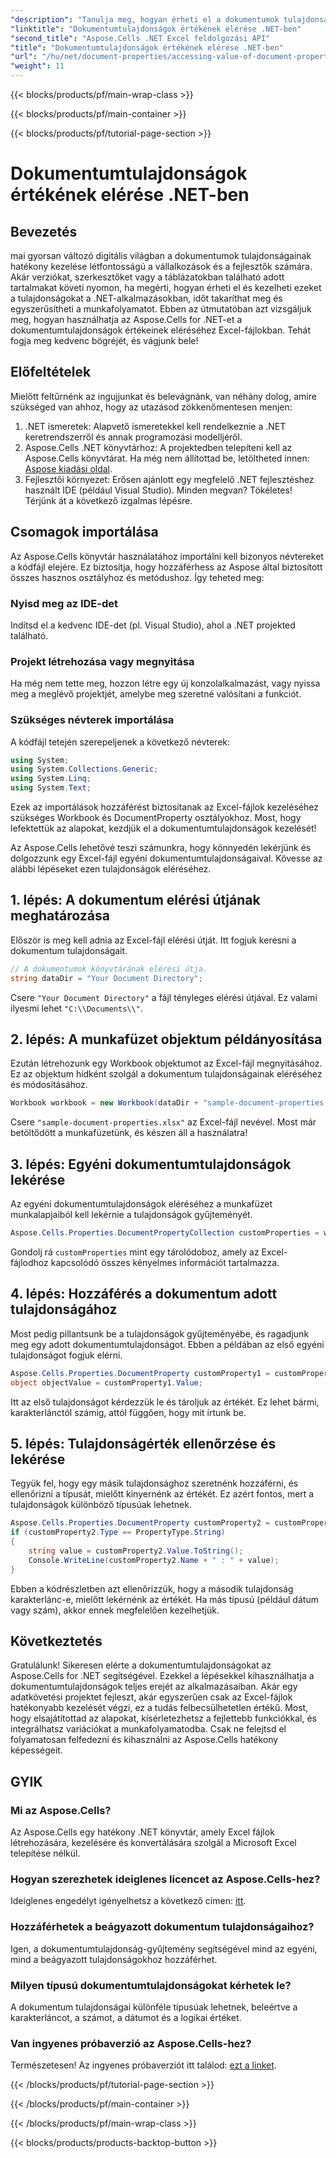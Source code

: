 ```yaml
---
"description": "Tanulja meg, hogyan érheti el a dokumentumok tulajdonságait Excelben az Aspose.Cells for .NET használatával lépésről lépésre bemutató útmutatónkkal. Kezelje hatékonyan táblázatait."
"linktitle": "Dokumentumtulajdonságok értékének elérése .NET-ben"
"second_title": "Aspose.Cells .NET Excel feldolgozási API"
"title": "Dokumentumtulajdonságok értékének elérése .NET-ben"
"url": "/hu/net/document-properties/accessing-value-of-document-properties/"
"weight": 11
---
```


{{< blocks/products/pf/main-wrap-class >}}

{{< blocks/products/pf/main-container >}}

{{< blocks/products/pf/tutorial-page-section >}}

# Dokumentumtulajdonságok értékének elérése .NET-ben

## Bevezetés
mai gyorsan változó digitális világban a dokumentumok tulajdonságainak hatékony kezelése létfontosságú a vállalkozások és a fejlesztők számára. Akár verziókat, szerkesztőket vagy a táblázatokban található adott tartalmakat követi nyomon, ha megérti, hogyan érheti el és kezelheti ezeket a tulajdonságokat a .NET-alkalmazásokban, időt takaríthat meg és egyszerűsítheti a munkafolyamatot. Ebben az útmutatóban azt vizsgáljuk meg, hogyan használhatja az Aspose.Cells for .NET-et a dokumentumtulajdonságok értékeinek eléréséhez Excel-fájlokban. Tehát fogja meg kedvenc bögréjét, és vágjunk bele!
## Előfeltételek
Mielőtt feltűrnénk az ingujjunkat és belevágnánk, van néhány dolog, amire szükséged van ahhoz, hogy az utazásod zökkenőmentesen menjen:
1. .NET ismeretek: Alapvető ismeretekkel kell rendelkeznie a .NET keretrendszerről és annak programozási modelljéről.
2. Aspose.Cells .NET könyvtárhoz: A projektedben telepíteni kell az Aspose.Cells könyvtárat. Ha még nem állítottad be, letöltheted innen: [Aspose kiadási oldal](https://releases.aspose.com/cells/net/).
3. Fejlesztői környezet: Erősen ajánlott egy megfelelő .NET fejlesztéshez használt IDE (például Visual Studio).
Minden megvan? Tökéletes! Térjünk át a következő izgalmas lépésre.
## Csomagok importálása
Az Aspose.Cells könyvtár használatához importálni kell bizonyos névtereket a kódfájl elejére. Ez biztosítja, hogy hozzáférhess az Aspose által biztosított összes hasznos osztályhoz és metódushoz. Így teheted meg:
### Nyisd meg az IDE-det
Indítsd el a kedvenc IDE-det (pl. Visual Studio), ahol a .NET projekted található.
### Projekt létrehozása vagy megnyitása
Ha még nem tette meg, hozzon létre egy új konzolalkalmazást, vagy nyissa meg a meglévő projektjét, amelybe meg szeretné valósítani a funkciót.
### Szükséges névterek importálása
A kódfájl tetején szerepeljenek a következő névterek:
```csharp
using System;
using System.Collections.Generic;
using System.Linq;
using System.Text;
```
Ezek az importálások hozzáférést biztosítanak az Excel-fájlok kezeléséhez szükséges Workbook és DocumentProperty osztályokhoz. Most, hogy lefektettük az alapokat, kezdjük el a dokumentumtulajdonságok kezelését!

Az Aspose.Cells lehetővé teszi számunkra, hogy könnyedén lekérjünk és dolgozzunk egy Excel-fájl egyéni dokumentumtulajdonságaival. Kövesse az alábbi lépéseket ezen tulajdonságok eléréséhez.
## 1. lépés: A dokumentum elérési útjának meghatározása
Először is meg kell adnia az Excel-fájl elérési útját. Itt fogjuk keresni a dokumentum tulajdonságait.
```csharp
// A dokumentumok könyvtárának elérési útja.
string dataDir = "Your Document Directory";
```
Csere `"Your Document Directory"` a fájl tényleges elérési útjával. Ez valami ilyesmi lehet `"C:\\Documents\\"`.
## 2. lépés: A munkafüzet objektum példányosítása
Ezután létrehozunk egy Workbook objektumot az Excel-fájl megnyitásához. Ez az objektum hídként szolgál a dokumentum tulajdonságainak eléréséhez és módosításához.
```csharp
Workbook workbook = new Workbook(dataDir + "sample-document-properties.xlsx");
```
Csere `"sample-document-properties.xlsx"` az Excel-fájl nevével. Most már betöltődött a munkafüzetünk, és készen áll a használatra!
## 3. lépés: Egyéni dokumentumtulajdonságok lekérése
Az egyéni dokumentumtulajdonságok eléréséhez a munkafüzet munkalapjaiból kell lekérnie a tulajdonságok gyűjteményét.
```csharp
Aspose.Cells.Properties.DocumentPropertyCollection customProperties = workbook.Worksheets.CustomDocumentProperties;
```
Gondolj rá `customProperties` mint egy tárolódoboz, amely az Excel-fájlodhoz kapcsolódó összes kényelmes információt tartalmazza.
## 4. lépés: Hozzáférés a dokumentum adott tulajdonságához
Most pedig pillantsunk be a tulajdonságok gyűjteményébe, és ragadjunk meg egy adott dokumentumtulajdonságot. Ebben a példában az első egyéni tulajdonságot fogjuk elérni.
```csharp
Aspose.Cells.Properties.DocumentProperty customProperty1 = customProperties[0];
object objectValue = customProperty1.Value;
```
Itt az első tulajdonságot kérdezzük le és tároljuk az értékét. Ez lehet bármi, karakterlánctól számig, attól függően, hogy mit írtunk be.
## 5. lépés: Tulajdonságérték ellenőrzése és lekérése
Tegyük fel, hogy egy másik tulajdonsághoz szeretnénk hozzáférni, és ellenőrizni a típusát, mielőtt kinyernénk az értékét. Ez azért fontos, mert a tulajdonságok különböző típusúak lehetnek.
```csharp
Aspose.Cells.Properties.DocumentProperty customProperty2 = customProperties[1];
if (customProperty2.Type == PropertyType.String)
{
    string value = customProperty2.Value.ToString();
    Console.WriteLine(customProperty2.Name + " : " + value);
}
```
Ebben a kódrészletben azt ellenőrizzük, hogy a második tulajdonság karakterlánc-e, mielőtt lekérnénk az értékét. Ha más típusú (például dátum vagy szám), akkor ennek megfelelően kezelhetjük.
## Következtetés
Gratulálunk! Sikeresen elérte a dokumentumtulajdonságokat az Aspose.Cells for .NET segítségével. Ezekkel a lépésekkel kihasználhatja a dokumentumtulajdonságok teljes erejét az alkalmazásaiban. Akár egy adatkövetési projektet fejleszt, akár egyszerűen csak az Excel-fájlok hatékonyabb kezelését végzi, ez a tudás felbecsülhetetlen értékű.
Most, hogy elsajátítottad az alapokat, kísérletezhetsz a fejlettebb funkciókkal, és integrálhatsz variációkat a munkafolyamatodba. Csak ne felejtsd el folyamatosan felfedezni és kihasználni az Aspose.Cells hatékony képességeit.
## GYIK
### Mi az Aspose.Cells?
Az Aspose.Cells egy hatékony .NET könyvtár, amely Excel fájlok létrehozására, kezelésére és konvertálására szolgál a Microsoft Excel telepítése nélkül.
### Hogyan szerezhetek ideiglenes licencet az Aspose.Cells-hez?
Ideiglenes engedélyt igényelhetsz a következő címen: [itt](https://purchase.aspose.com/temporary-license/).
### Hozzáférhetek a beágyazott dokumentum tulajdonságaihoz?
Igen, a dokumentumtulajdonság-gyűjtemény segítségével mind az egyéni, mind a beágyazott tulajdonságokhoz hozzáférhet.
### Milyen típusú dokumentumtulajdonságokat kérhetek le?
A dokumentum tulajdonságai különféle típusúak lehetnek, beleértve a karakterláncot, a számot, a dátumot és a logikai értéket.
### Van ingyenes próbaverzió az Aspose.Cells-hez?
Természetesen! Az ingyenes próbaverziót itt találod: [ezt a linket](https://releases.aspose.com/).

{{< /blocks/products/pf/tutorial-page-section >}}

{{< /blocks/products/pf/main-container >}}

{{< /blocks/products/pf/main-wrap-class >}}

{{< blocks/products/products-backtop-button >}}